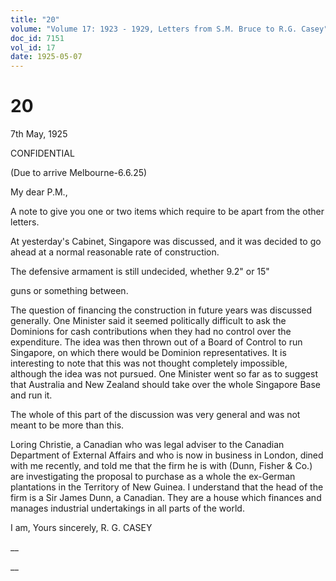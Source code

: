 ```yaml
---
title: "20"
volume: "Volume 17: 1923 - 1929, Letters from S.M. Bruce to R.G. Casey"
doc_id: 7151
vol_id: 17
date: 1925-05-07
---
```


# 20

7th May, 1925

CONFIDENTIAL

(Due to arrive Melbourne-6.6.25)

My dear P.M.,

A note to give you one or two items which require to be apart from the other letters.

At yesterday's Cabinet, Singapore was discussed, and it was decided to go ahead at a normal reasonable rate of construction.

The defensive armament is still undecided, whether 9.2" or 15"

guns or something between.

The question of financing the construction in future years was discussed generally. One Minister said it seemed politically difficult to ask the Dominions for cash contributions when they had no control over the expenditure. The idea was then thrown out of a Board of Control to run Singapore, on which there would be Dominion representatives. It is interesting to note that this was not thought completely impossible, although the idea was not pursued. One Minister went so far as to suggest that Australia and New Zealand should take over the whole Singapore Base and run it.

The whole of this part of the discussion was very general and was not meant to be more than this.

Loring Christie, a Canadian who was legal adviser to the Canadian Department of External Affairs and who is now in business in London, dined with me recently, and told me that the firm he is with (Dunn, Fisher &amp; Co.) are investigating the proposal to purchase as a whole the ex-German plantations in the Territory of New Guinea. I understand that the head of the firm is a Sir James Dunn, a Canadian. They are a house which finances and manages industrial undertakings in all parts of the world.

I am, Yours sincerely, R. G. CASEY 

__

__
